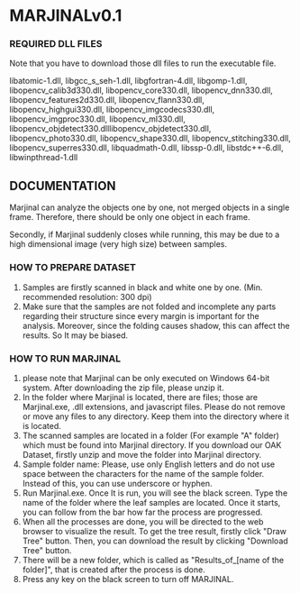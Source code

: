 # **MARJINALv0.1**

### **REQUIRED DLL FILES**

Note that you have to download those dll files to run the executable file.

libatomic-1.dll, libgcc_s_seh-1.dll, libgfortran-4.dll, libgomp-1.dll, libopencv_calib3d330.dll, libopencv_core330.dll, libopencv_dnn330.dll, libopencv_features2d330.dll, libopencv_flann330.dll, libopencv_highgui330.dll, libopencv_imgcodecs330.dll, libopencv_imgproc330.dll, libopencv_ml330.dll, libopencv_objdetect330.dlllibopencv_objdetect330.dll, libopencv_photo330.dll, libopencv_shape330.dll, libopencv_stitching330.dll, libopencv_superres330.dll, libquadmath-0.dll, libssp-0.dll, libstdc++-6.dll, libwinpthread-1.dll


## **DOCUMENTATION**

Marjinal can analyze the objects one by one, not merged objects in a single frame. Therefore, there should be only one object in each frame. 

Secondly, if Marjinal suddenly closes while running, this may be due to a high dimensional image (very high size) between samples.

### **HOW TO PREPARE DATASET**

1. Samples are firstly scanned in black and white one by one. (Min. recommended resolution: 300 dpi)  
2. Make sure that the samples are not folded and incomplete any parts regarding their structure since every margin is important for the analysis. Moreover, since the folding causes shadow, this can affect the results. So It may be biased.

### **HOW TO RUN MARJINAL**

1. please note that Marjinal can be only executed on Windows 64-bit system. After downloading the zip file, please unzip it.  
2. In the folder where Marjinal is located, there are files; those are Marjinal.exe, .dll extensions, and javascript files. Please do not remove or move any files to any directory. Keep them into the directory where it is located.  
3. The scanned samples are located in a folder (For example "A" folder) which must be found into Marjinal directory. If you download our OAK Dataset, firstly unzip and move the folder into Marjinal directory.  
4. Sample folder name: Please, use only English letters and do not use space between the characters for the name of the sample folder. Instead of this, you can use underscore or hyphen. 
5. Run Marjinal.exe. Once It is run, you will see the black screen. Type the name of the folder where the leaf samples are located. Once it starts, you can follow from the bar how far the process are progressed. 
6. When all the processes are done, you will be directed to the web browser to visualize the result. To get the tree result, firstly click "Draw Tree" button. Then, you can download the result by clicking "Download Tree" button.  
7. There will be a new folder, which is called as "Results_of_[name of the folder]", that is created after the process is done. 
8. Press any key on the black screen to turn off MARJINAL.
